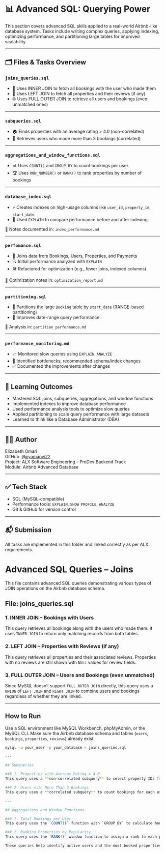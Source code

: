 # 📊 Advanced SQL: Querying Power

This section covers advanced SQL skills applied to a real-world Airbnb-like database system. Tasks include writing complex queries, applying indexing, optimizing performance, and partitioning large tables for improved scalability.

---

## 🗂️ Files & Tasks Overview

### `joins_queries.sql`
- 🔁 Uses INNER JOIN to fetch all bookings with the user who made them
- 🔗 Uses LEFT JOIN to fetch all properties and their reviews (if any)
- 🌐 Uses FULL OUTER JOIN to retrieve all users and bookings (even unmatched ones)

---

### `subqueries.sql`
- 🏠 Finds properties with an average rating > 4.0 (non-correlated)
- 👤 Retrieves users who made more than 3 bookings (correlated)

---

### `aggregations_and_window_functions.sql`
- 📊 Uses `COUNT()` and `GROUP BY` to count bookings per user
- 🏆 Uses `ROW_NUMBER()` or `RANK()` to rank properties by number of bookings

---

### `database_index.sql`
- ⚡ Creates indexes on high-usage columns like `user_id`, `property_id`, `start_date`
- 🧪 Used `EXPLAIN` to compare performance before and after indexing

📝 Notes documented in: `index_performance.md`

---

### `perfomance.sql`
- 🧵 Joins data from Bookings, Users, Properties, and Payments
- 🔍 Initial performance analyzed with `EXPLAIN`
- 🛠️ Refactored for optimization (e.g., fewer joins, indexed columns)

📝 Optimization notes in: `optimization_report.md`

---

### `partitioning.sql`
- 🧱 Partitions the large `Booking` table by `start_date` (RANGE-based partitioning)
- 🚀 Improves date-range query performance

📝 Analysis in: `partition_performance.md`

---

### `performance_monitoring.md`
- 📈 Monitored slow queries using `EXPLAIN ANALYZE`
- 🧠 Identified bottlenecks, recommended schema/index changes
- ✅ Documented the improvements after changes

---

## 🧠 Learning Outcomes

- Mastered SQL joins, subqueries, aggregations, and window functions
- Implemented indexes to improve database performance
- Used performance analysis tools to optimize slow queries
- Applied partitioning to scale query performance with large datasets
- Learned to think like a Database Administrator (DBA)

---

## 🧑‍💻 Author

Elizabeth Omari  
GitHub: [@nyamanyi22](https://github.com/nyamanyi22)  
Project: ALX Software Engineering – ProDev Backend Track  
Module: Airbnb Advanced Database

---

## ✅ Tech Stack

- SQL (MySQL-compatible)
- Performance tools: `EXPLAIN`, `SHOW PROFILE`, `ANALYZE`
- Git & GitHub for version control

---

## 📬 Submission

All tasks are implemented in this folder and linked correctly as per ALX requirements.
# Advanced SQL Queries – Joins

This file contains advanced SQL queries demonstrating various types of JOIN operations on the Airbnb database schema.

## File: joins_queries.sql

### 1. INNER JOIN – Bookings with Users
This query retrieves all bookings along with the users who made them. It uses `INNER JOIN` to return only matching records from both tables.

### 2. LEFT JOIN – Properties with Reviews (if any)
This query retrieves all properties and their associated reviews. Properties with no reviews are still shown with `NULL` values for review fields.

### 3. FULL OUTER JOIN – Users and Bookings (even unmatched)
Since MySQL doesn’t support `FULL OUTER JOIN` directly, this query uses a `UNION` of `LEFT JOIN` and `RIGHT JOIN` to combine users and bookings regardless of whether they are linked.

---

## How to Run

Use a SQL environment like MySQL Workbench, phpMyAdmin, or the MySQL CLI. Make sure the Airbnb database schema and tables (`users`, `bookings`, `properties`, `reviews`) already exist.

```bash
mysql -u your_user -p your_database < joins_queries.sql

---

## Subqueries

### 1. Properties with Average Rating > 4.0
This query uses a **non-correlated subquery** to select property IDs from the `reviews` table where the average rating exceeds 4.0, and then fetches those properties from the `properties` table.

### 2. Users with More Than 3 Bookings
This query uses a **correlated subquery** to count bookings for each user directly inside the `WHERE` clause. It only returns users whose booking count is greater than 3.

---

## Aggregations and Window Functions

### 1. Total Bookings per User
This query uses the `COUNT()` function with `GROUP BY` to calculate how many bookings each user has made. A `LEFT JOIN` ensures even users with 0 bookings are shown.

### 2. Ranking Properties by Popularity
This query uses the `RANK()` window function to assign a rank to each property based on how many bookings it has received. Ties receive the same rank.

These queries help identify active users and the most booked properties in the Airbnb dataset.



